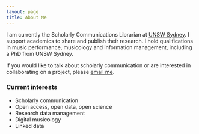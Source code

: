 ```yaml
---
layout: page
title: About Me
---
```


I am currently the Scholarly Communications Librarian at <a href="https://www.unsw.edu.au/" target="_blank">UNSW Sydney</a>. I support academics to share and publish their research. I hold qualifications in music performance, musicology and information management, including a PhD from UNSW Sydney. 

If you would like to talk about scholarly communication or are interested in collaborating on a project, please <a href="mailto:d.bangert@unsw.edu.au">email me</a>. 

### Current interests

- Scholarly communication
- Open access, open data, open science
- Research data management
- Digital musicology
- Linked data